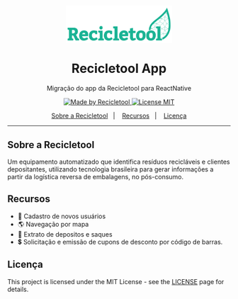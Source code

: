 <h1 align="center">
<br>
  <img src="./src/assets/RecicletoolLogo.svg" alt="Recicletool" width="240">
<br>
<br>
Recicletool App
</h1>

<p align="center">Migração do app da Recicletool para ReactNative</p>

<p align="center">
  <a href="https://www.recicletool.eco.br/">
    <img src="https://img.shields.io/badge/Made%20by-Recicletool-brightgreen" alt="Made by Recicletool">
  </a>
  <a href="https://opensource.org/licenses/MIT">
    <img src="https://img.shields.io/badge/License-MIT-blue.svg" alt="License MIT">
  </a>
</p>

<p align="center">
  <a href="#sobre-a-Recicletool">Sobre a Recicletool</a>&nbsp;&nbsp;&nbsp;|&nbsp;&nbsp;&nbsp;
  <a href="#recursos">Recursos</a>&nbsp;&nbsp;&nbsp;|&nbsp;&nbsp;&nbsp;
  <a href="#licença">Licença</a>
</p>

[//]: # (Add your gifs/images here:)
[//]: # (<div>)
[//]: # (  <img src="https://i.ibb.co/bHB5MJw/frontend.gif" alt="demo" height="425">)
[//]: # (  <img src="https://i.ibb.co/Gx83jHp/mobile.gif" alt="demo" height="425">)
[//]: # (</div>)

<hr />

## Sobre a Recicletool
Um equipamento automatizado que identifica resíduos recicláveis e clientes depositantes, utilizando tecnologia brasileira para gerar informações a partir da logística reversa de embalagens, no pós-consumo.

## Recursos
[//]: # (Add the features of your project here:)
- :memo: Cadastro de novos usuários
- :earth_americas: Navegação por mapa
- :bookmark_tabs: Extrato de depositos e saques
- :heavy_dollar_sign: Solicitação e emissão de cupons de desconto por código de barras.

## Licença

This project is licensed under the MIT License - see the [LICENSE](https://opensource.org/licenses/MIT) page for details.